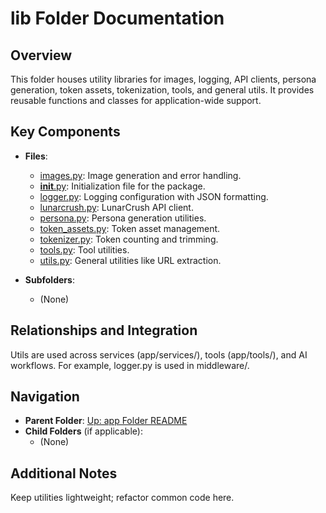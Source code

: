 # lib Folder Documentation

## Overview
This folder houses utility libraries for images, logging, API clients, persona generation, token assets, tokenization, tools, and general utils. It provides reusable functions and classes for application-wide support.

## Key Components
- **Files**:
  - [images.py](images.py): Image generation and error handling.
  - [__init__.py](__init__.py): Initialization file for the package.
  - [logger.py](logger.py): Logging configuration with JSON formatting.
  - [lunarcrush.py](lunarcrush.py): LunarCrush API client.
  - [persona.py](persona.py): Persona generation utilities.
  - [token_assets.py](token_assets.py): Token asset management.
  - [tokenizer.py](tokenizer.py): Token counting and trimming.
  - [tools.py](tools.py): Tool utilities.
  - [utils.py](utils.py): General utilities like URL extraction.

- **Subfolders**:
  - (None)

## Relationships and Integration
Utils are used across services (app/services/), tools (app/tools/), and AI workflows. For example, logger.py is used in middleware/.

## Navigation
- **Parent Folder**: [Up: app Folder README](../README.md)
- **Child Folders** (if applicable): 
  - (None)

## Additional Notes
Keep utilities lightweight; refactor common code here.
